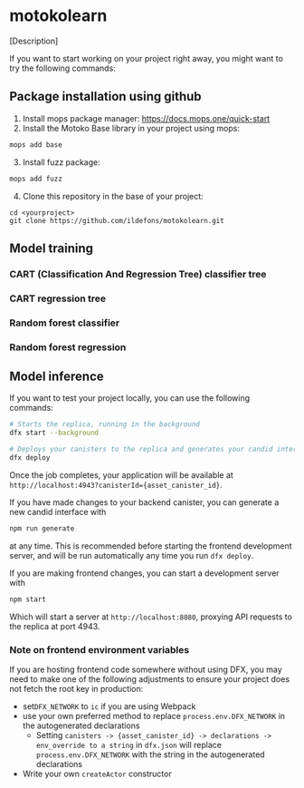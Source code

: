 # motokolearn

[Description]

If you want to start working on your project right away, you might want to try the following commands:

## Package installation using github

1) Install mops package manager: https://docs.mops.one/quick-start
2) Install the Motoko Base library in your project using mops:
```bash
mops add base
```
3) Install fuzz package:
```bash
mops add fuzz
```
4) Clone this repository in the base of your project:
```
cd <yourproject>
git clone https://github.com/ildefons/motokolearn.git
``` 

## Model training 

### CART (Classification And Regression Tree) classifier tree

### CART regression tree

### Random forest classifier

### Random forest regression

## Model inference

If you want to test your project locally, you can use the following commands:

```bash
# Starts the replica, running in the background
dfx start --background

# Deploys your canisters to the replica and generates your candid interface
dfx deploy
```

Once the job completes, your application will be available at `http://localhost:4943?canisterId={asset_canister_id}`.

If you have made changes to your backend canister, you can generate a new candid interface with

```bash
npm run generate
```

at any time. This is recommended before starting the frontend development server, and will be run automatically any time you run `dfx deploy`.

If you are making frontend changes, you can start a development server with

```bash
npm start
```

Which will start a server at `http://localhost:8080`, proxying API requests to the replica at port 4943.

### Note on frontend environment variables

If you are hosting frontend code somewhere without using DFX, you may need to make one of the following adjustments to ensure your project does not fetch the root key in production:

- set`DFX_NETWORK` to `ic` if you are using Webpack
- use your own preferred method to replace `process.env.DFX_NETWORK` in the autogenerated declarations
  - Setting `canisters -> {asset_canister_id} -> declarations -> env_override to a string` in `dfx.json` will replace `process.env.DFX_NETWORK` with the string in the autogenerated declarations
- Write your own `createActor` constructor
